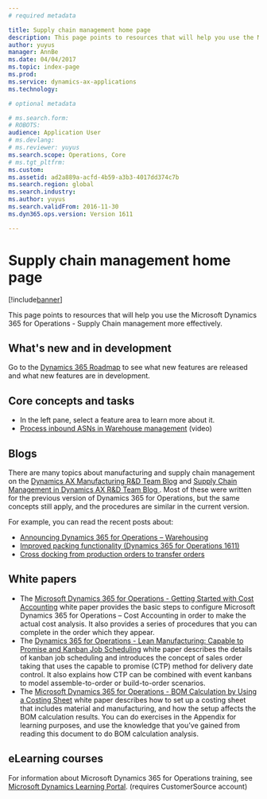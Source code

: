 ```yaml
---
# required metadata

title: Supply chain management home page
description: This page points to resources that will help you use the Microsoft Dynamics 365 for Operations - Supply Chain management more effectively. 
author: yuyus
manager: AnnBe
ms.date: 04/04/2017
ms.topic: index-page
ms.prod: 
ms.service: dynamics-ax-applications
ms.technology: 

# optional metadata

# ms.search.form: 
# ROBOTS: 
audience: Application User
# ms.devlang: 
# ms.reviewer: yuyus
ms.search.scope: Operations, Core
# ms.tgt_pltfrm: 
ms.custom: 
ms.assetid: ad2a889a-acfd-4b59-a3b3-4017dd374c7b
ms.search.region: global
ms.search.industry: 
ms.author: yuyus
ms.search.validFrom: 2016-11-30
ms.dyn365.ops.version: Version 1611

---
```


# Supply chain management home page

[!include[banner](includes/banner.md)]

This page points to resources that will help you use the Microsoft Dynamics 365 for Operations - Supply Chain management more effectively. 

## What's new and in development
Go to the <a href="https://roadmap.dynamics.com/">Dynamics 365 Roadmap</a> to see what new features are released and what new features are in development. 

## Core concepts and tasks
*  In the left pane, select a feature area to learn more about it. 
*  <a href="https://mix.office.com/watch/wpf78tr7rjuh/">Process inbound ASNs in Warehouse management</a> (video) 


## Blogs
There are many topics about manufacturing and supply chain management on the <a href="https://blogs.msdn.microsoft.com/axmfg/">Dynamics AX Manufacturing R&D Team Blog</a> and <a href="https://blogs.msdn.microsoft.com/dynamicsaxscm/">Supply Chain Management in Dynamics AX R&D Team Blog </a>. Most of these were written for the previous version of Dynamics 365 for Operations, but the same concepts still apply, and the procedures are similar in the current version. 

For example, you can read the recent posts about: 
* <a href="https://blogs.msdn.microsoft.com/dynamicsaxscm/2017/01/20/announcing-dynamics-365-for-operations-warehousing/">Announcing Dynamics 365 for Operations – Warehousing</a>
* <a href="https://blogs.msdn.microsoft.com/dynamicsaxscm/2016/12/01/improved-packing-functionality-dynamics-365-for-operations-1611/">Improved packing functionality (Dynamics 365 for Operations 1611)</a>
* <a href="https://blogs.msdn.microsoft.com/axmfg/2017/02/13/cross-docking-from-production-orders-to-transfer-orders/">Cross docking from production orders to transfer orders</a>

## White papers
* The <a href="https://mbs.microsoft.com/customersource/northamerica/AX/learning/documentation/white-papers/msd365optgtstcostacc/">Microsoft Dynamics 365 for Operations - Getting Started with Cost Accounting</a> white paper provides the basic steps to configure Microsoft Dynamics 365 for Operations – Cost Accounting in order to make the actual cost analysis. It also provides a series of procedures that you can complete in the order which they appear.
* The <a href="https://mbs.microsoft.com/customersource/northamerica/AX/learning/documentation/white-papers/leanmanufkanban365opt/">Dynamics 365 for Operations - Lean Manufacturing: Capable to Promise and Kanban Job Scheduling</a> white paper describes the details of kanban job scheduling and introduces the concept of sales order taking that uses the capable to promise (CTP) method for delivery date control. It also explains how CTP can be combined with event kanbans to model assemble-to-order or build-to-order scenarios.
* The <a href="https://mbs.microsoft.com/customersource/northamerica/AX/learning/documentation/white-papers/365operationsbomcalsheet/">Microsoft Dynamics 365 for Operations - BOM Calculation by Using a Costing Sheet</a> white paper describes how to set up a costing sheet that includes material and manufacturing, and how the setup affects the BOM calculation results. You can do exercises in the Appendix for learning purposes, and use the knowledge that you’ve gained from reading this document to do BOM calculation analysis.

## eLearning courses
For information about Microsoft Dynamics 365 for Operations training, see <a href="https://mbspartner.microsoft.com/AX/LearningPlans/"> Microsoft Dynamics Learning Portal</a>. (requires CustomerSource account) 


